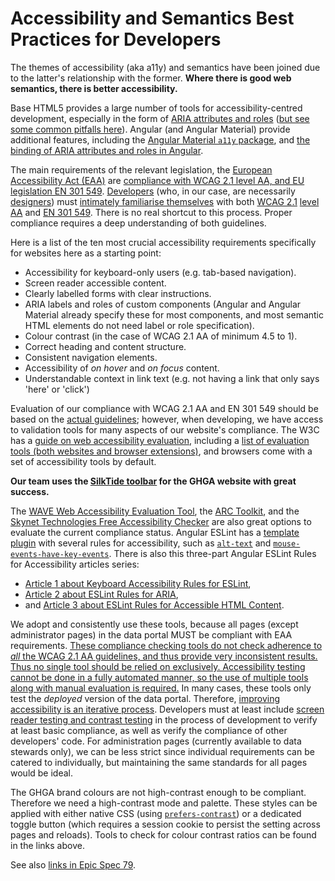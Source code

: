 # Accessibility and Semantics Best Practices for Developers

The themes of accessibility (aka a11y) and semantics have been joined due to the latter's relationship with the former.
**Where there is good web semantics, there is better accessibility.**

Base HTML5 provides a large number of tools for accessibility-centred development, especially in the form of [ARIA attributes and roles](https://developer.mozilla.org/en-US/docs/Web/Accessibility/ARIA/Reference) ([but see some common pitfalls here](https://web.dev/learn/accessibility/aria-html?continue=https%3A%2F%2Fweb.dev%2Flearn%2Faccessibility%2F%23article-https%3A%2F%2Fweb.dev%2Flearn%2Faccessibility%2Faria-html)).
Angular (and Angular Material) provide additional features, including the [Angular Material `a11y` package](https://material.angular.dev/cdk/a11y/overview), and [the binding of ARIA attributes and roles in Angular](https://angular.dev/best-practices/a11y#accessibility-attributes).

The main requirements of the relevant legislation, the [European Accessibility Act (EAA)](https://www.wcag.com/compliance/european-accessibility-act/) are [compliance with WCAG 2.1 level AA, and EU legislation EN 301 549](https://www.wcag.com/compliance/european-accessibility-act/#What_technical_standards_should_you_follow_for_EAA_compliance).
[Developers](https://www.w3.org/WAI/tips/developing/) (who, in our case, are necessarily [designers](https://www.w3.org/WAI/tips/designing/)) must [intimately familiarise themselves](https://www.w3.org/WAI/tutorials/) with both [WCAG 2.1](https://www.w3.org/WAI/WCAG22/quickref/?versions=2.1) [level AA](https://www.wcag.com/resource/what-is-wcag/#The_Three_Levels_of_WCAG_Conformance_A_AA_and_AAA) and [EN 301 549](https://www.wcag.com/compliance/en-301-549/).
There is no real shortcut to this process.
Proper compliance requires a deep understanding of both guidelines.

Here is a list of the ten most crucial accessibility requirements specifically for websites here as a starting point:

- Accessibility for keyboard-only users (e.g. tab-based navigation).
- Screen reader accessible content.
- Clearly labelled forms with clear instructions.
- ARIA labels and roles of custom components (Angular and Angular Material already specify these for most components, and most semantic HTML elements do not need label or role specification).
- Colour contrast (in the case of WCAG 2.1 AA of minimum 4.5 to 1).
- Correct heading and content structure.
- Consistent navigation elements.
- Accessibility of _on hover_ and _on focus_ content.
- Understandable context in link text (e.g. not having a link that only says 'here' or 'click')

Evaluation of our compliance with WCAG 2.1 AA and EN 301 549 should be based on the [actual guidelines](https://www.w3.org/TR/WCAG21/); however, when developing, we have access to validation tools for many aspects of our website's compliance.
The W3C has a [guide on web accessibility evaluation](https://www.w3.org/WAI/test-evaluate/), including a [list of evaluation tools (both websites and browser extensions)](https://www.w3.org/WAI/test-evaluate/tools/list/), and browsers come with a set of accessibility tools by default.

**Our team uses the [SilkTide toolbar](https://silktide.com/toolbar/) for the GHGA website with great success.**

The [WAVE Web Accessibility Evaluation Tool](https://wave.webaim.org), the [ARC Toolkit](https://www.tpgi.com/arc-platform/arc-toolkit/), and the [Skynet Technologies Free Accessibility Checker](https://www.skynettechnologies.com/accessibility-checker) are also great options to evaluate the current compliance status.
Angular ESLint has a [template plugin](https://github.com/angular-eslint/angular-eslint/blob/main/packages/eslint-plugin-template/README.md) with several rules for accessibility, such as [`alt-text`](https://github.com/angular-eslint/angular-eslint/blob/main/packages/eslint-plugin-template/docs/rules/alt-text.md) and [`mouse-events-have-key-events`](https://github.com/angular-eslint/angular-eslint/blob/main/packages/eslint-plugin-template/docs/rules/mouse-events-have-key-events.md). There is also this three-part Angular ESLint Rules for Accessibility articles series:

- [Article 1 about Keyboard Accessibility Rules for ESLint](https://dev.to/angular/angular-eslint-rules-for-keyboard-accessibility-236f),
- [Article 2 about ESLint Rules for ARIA](https://dev.to/angular/angular-eslint-rules-for-aria-3ba1),
- and [Article 3 about ESLint Rules for Accessible HTML Content](https://dev.to/angular/angular-eslint-rules-for-accessible-html-content-kf5).

We adopt and consistently use these tools, because all pages (except administrator pages) in the data portal MUST be compliant with EAA requirements.
[These compliance checking tools do not check adherence to _all_ the WCAG 2.1 AA guidelines, and thus provide very inconsistent results. Thus no single tool should be relied on exclusively. Accessibility testing cannot be done in a fully automated manner, so the use of multiple tools along with manual evaluation is required.](https://www.w3.org/WAI/test-evaluate/tools/selecting/) In many cases, these tools only test the _deployed_ version of the data portal. Therefore, [improving accessibility is an iterative process](https://www.wcag.com/solutions/accessibility-checker/#Implementation_process).
Developers must at least include [screen reader testing and contrast testing](https://www.w3.org/WAI/test-evaluate/easy-checks/) in the process of development to verify at least basic compliance, as well as verify the compliance of other developers' code.
For administration pages (currently available to data stewards only), we can be less strict since individual requirements can be catered to individually, but maintaining the same standards for all pages would be ideal.

The GHGA brand colours are not high-contrast enough to be compliant.
Therefore we need a high-contrast mode and palette.
These styles can be applied with either native CSS (using [`prefers-contrast`](https://developer.mozilla.org/en-US/docs/Web/CSS/@media/prefers-contrast)) or a dedicated toggle button (which requires a session cookie to persist the setting across pages and reloads).
Tools to check for colour contrast ratios can be found in the links above.

See also [links in Epic Spec 79](https://github.com/ghga-de/epic-docs/blob/main/79-miniature-horse/technical_specification.md#list-of-online-resources).
